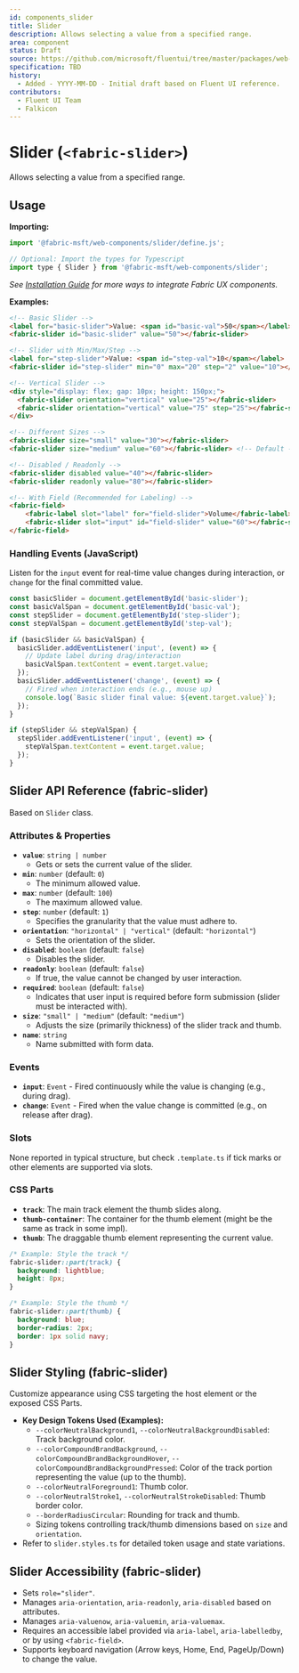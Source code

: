 ```yaml
---
id: components_slider
title: Slider
description: Allows selecting a value from a specified range.
area: component
status: Draft
source: https://github.com/microsoft/fluentui/tree/master/packages/web-components/src/slider
specification: TBD
history:
  - Added - YYYY-MM-DD - Initial draft based on Fluent UI reference.
contributors:
  - Fluent UI Team
  - Falkicon
---
```


# Slider (`<fabric-slider>`)

<!-- BEGIN-SECTION: Slider Overview -->
Allows selecting a value from a specified range.
<!-- END-SECTION: Slider Overview -->

## Usage

**Importing:**

```javascript
import '@fabric-msft/web-components/slider/define.js';

// Optional: Import the types for Typescript
import type { Slider } from '@fabric-msft/web-components/slider';
```

*See [Installation Guide](../../guides/installation.md) for more ways to integrate Fabric UX components.*

**Examples:**

```html
<!-- Basic Slider -->
<label for="basic-slider">Value: <span id="basic-val">50</span></label>
<fabric-slider id="basic-slider" value="50"></fabric-slider>

<!-- Slider with Min/Max/Step -->
<label for="step-slider">Value: <span id="step-val">10</span></label>
<fabric-slider id="step-slider" min="0" max="20" step="2" value="10"></fabric-slider>

<!-- Vertical Slider -->
<div style="display: flex; gap: 10px; height: 150px;">
  <fabric-slider orientation="vertical" value="25"></fabric-slider>
  <fabric-slider orientation="vertical" value="75" step="25"></fabric-slider>
</div>

<!-- Different Sizes -->
<fabric-slider size="small" value="30"></fabric-slider>
<fabric-slider size="medium" value="60"></fabric-slider> <!-- Default -->

<!-- Disabled / Readonly -->
<fabric-slider disabled value="40"></fabric-slider>
<fabric-slider readonly value="80"></fabric-slider>

<!-- With Field (Recommended for Labeling) -->
<fabric-field>
    <fabric-label slot="label" for="field-slider">Volume</fabric-label>
    <fabric-slider slot="input" id="field-slider" value="60"></fabric-slider>
</fabric-field>
```

### Handling Events (JavaScript)

Listen for the `input` event for real-time value changes during interaction, or `change` for the final committed value.

```javascript
const basicSlider = document.getElementById('basic-slider');
const basicValSpan = document.getElementById('basic-val');
const stepSlider = document.getElementById('step-slider');
const stepValSpan = document.getElementById('step-val');

if (basicSlider && basicValSpan) {
  basicSlider.addEventListener('input', (event) => {
    // Update label during drag/interaction
    basicValSpan.textContent = event.target.value;
  });
  basicSlider.addEventListener('change', (event) => {
    // Fired when interaction ends (e.g., mouse up)
    console.log(`Basic slider final value: ${event.target.value}`);
  });
}

if (stepSlider && stepValSpan) {
  stepSlider.addEventListener('input', (event) => {
    stepValSpan.textContent = event.target.value;
  });
}
```

<!-- BEGIN-SECTION: Slider API -->
## Slider API Reference (fabric-slider)

Based on `Slider` class.

### Attributes & Properties

*   **`value`**: `string | number`
    *   Gets or sets the current value of the slider.
*   **`min`**: `number` (default: `0`)
    *   The minimum allowed value.
*   **`max`**: `number` (default: `100`)
    *   The maximum allowed value.
*   **`step`**: `number` (default: `1`)
    *   Specifies the granularity that the value must adhere to.
*   **`orientation`**: `"horizontal" | "vertical"` (default: `"horizontal"`)
    *   Sets the orientation of the slider.
*   **`disabled`**: `boolean` (default: `false`)
    *   Disables the slider.
*   **`readonly`**: `boolean` (default: `false`)
    *   If true, the value cannot be changed by user interaction.
*   **`required`**: `boolean` (default: `false`)
    *   Indicates that user input is required before form submission (slider must be interacted with).
*   **`size`**: `"small" | "medium"` (default: `"medium"`)
    *   Adjusts the size (primarily thickness) of the slider track and thumb.
*   **`name`**: `string`
    *   Name submitted with form data.

### Events

*   **`input`**: `Event` - Fired continuously while the value is changing (e.g., during drag).
*   **`change`**: `Event` - Fired when the value change is committed (e.g., on release after drag).

### Slots

None reported in typical structure, but check `.template.ts` if tick marks or other elements are supported via slots.

### CSS Parts

*   **`track`**: The main track element the thumb slides along.
*   **`thumb-container`**: The container for the thumb element (might be the same as track in some impl).
*   **`thumb`**: The draggable thumb element representing the current value.

```css
/* Example: Style the track */
fabric-slider::part(track) {
  background: lightblue;
  height: 8px;
}

/* Example: Style the thumb */
fabric-slider::part(thumb) {
  background: blue;
  border-radius: 2px;
  border: 1px solid navy;
}
```
<!-- END-SECTION: Slider API -->

<!-- BEGIN-SECTION: Slider Styling -->
## Slider Styling (fabric-slider)

Customize appearance using CSS targeting the host element or the exposed CSS Parts.

*   **Key Design Tokens Used (Examples):**
    *   `--colorNeutralBackground1`, `--colorNeutralBackgroundDisabled`: Track background color.
    *   `--colorCompoundBrandBackground`, `--colorCompoundBrandBackgroundHover`, `--colorCompoundBrandBackgroundPressed`: Color of the track portion representing the value (up to the thumb).
    *   `--colorNeutralForeground1`: Thumb color.
    *   `--colorNeutralStroke1`, `--colorNeutralStrokeDisabled`: Thumb border color.
    *   `--borderRadiusCircular`: Rounding for track and thumb.
    *   Sizing tokens controlling track/thumb dimensions based on `size` and `orientation`.
*   Refer to `slider.styles.ts` for detailed token usage and state variations.
<!-- END-SECTION: Slider Styling -->

<!-- BEGIN-SECTION: Slider Accessibility -->
## Slider Accessibility (fabric-slider)

*   Sets `role="slider"`.
*   Manages `aria-orientation`, `aria-readonly`, `aria-disabled` based on attributes.
*   Manages `aria-valuenow`, `aria-valuemin`, `aria-valuemax`.
*   Requires an accessible label provided via `aria-label`, `aria-labelledby`, or by using `<fabric-field>`.
*   Supports keyboard navigation (Arrow keys, Home, End, PageUp/Down) to change the value. 